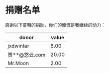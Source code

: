 # 捐赠名单

感谢以下童鞋的捐助，你们的慷慨是我继续的动力：

| donor | value |
| --- | --- |
| jxdwinter | 6.00 |
| 贾**@悠云.com | 20.00 |
| Mr.Moon | 2.00 |